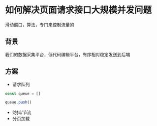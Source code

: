 # 如何解决页面请求接口大规模并发问题

滑动窗口，算法，专门来控制流量的

## 背景

我们的数据采集平台，低代码编辑平台，有序相对稳定发送到后端

## 方案

- 请求队列

```javascript
const queue = []

queue.push()
```

- 防抖/节流
- 分页加载
